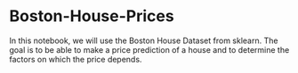# Boston-House-Prices
In this notebook, we will use the Boston House Dataset from sklearn. The goal is to be able
to make a price prediction of a house and to determine the factors on which the price depends.
